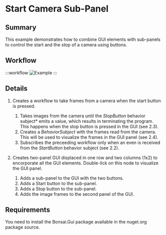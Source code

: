 # Start Camera Sub-Panel

## Summary
This example demonstrates how to combine GUI elements with sub-panels to control the start and the stop of a camera using buttons.

## Workflow

:::workflow
![Example](~/workflows//BonsaiExamples/GUI/StartCameraSubPanel/StartCameraSubPanel.bonsai)
:::

## Details
1. Creates a workflow to take frames from a camera when the start button is pressed.
    1. Takes images from the camera until the *StopButton* behavior subject* emits a value, which results in terminating the program. This happens when the stop button is pressed in the GUI (see 2.3).
    2. Creates a *BehaviorSubject* with the frames read from the camera. This will be used to visualize the frames in the GUI panel (see 2.4).
    3. Subscribes the preceeding workflow only when an even is received from the *StartButton* behavior subject (see 2.2).

2. Creates two-panel GUI displaced in one row and two columns (1x2) to encorporate all the GUI elements. Double-lick on this node to visualize the GUI panel.
    1. Adds a sub-panel to the GUI with the two buttons.
    2. Adds a Start button to the sub-panel.
    3. Adds a Stop button to the sub-panel.
    4. Adds the image frames to the second panel of the GUI.


## Requirements
You need to install the Bonsai.Gui package available in the nuget.org package source.